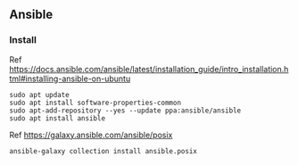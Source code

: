 ## Ansible

### Install

Ref https://docs.ansible.com/ansible/latest/installation_guide/intro_installation.html#installing-ansible-on-ubuntu

```
sudo apt update
sudo apt install software-properties-common
sudo apt-add-repository --yes --update ppa:ansible/ansible
sudo apt install ansible
```

Ref https://galaxy.ansible.com/ansible/posix

```
ansible-galaxy collection install ansible.posix
```
